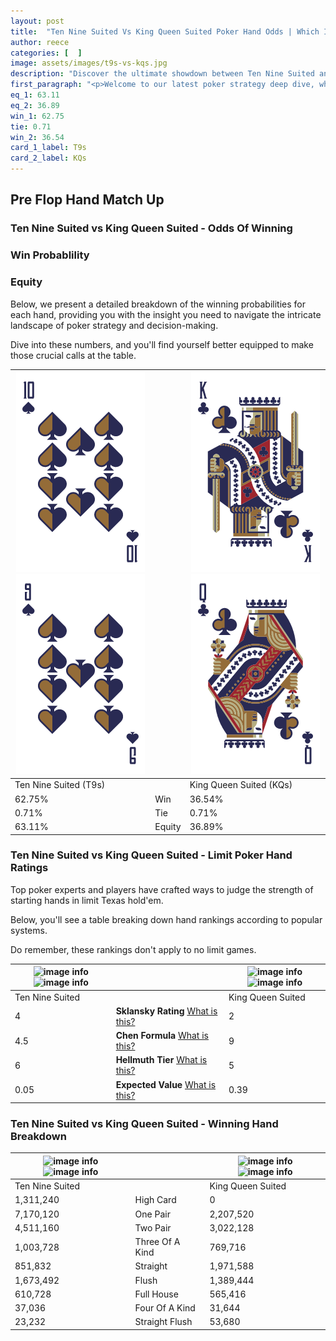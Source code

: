 ```yaml
---
layout: post
title:  "Ten Nine Suited Vs King Queen Suited Poker Hand Odds | Which Is The Better Hand In Poker? A Complete Guide"
author: reece
categories: [  ]
image: assets/images/t9s-vs-kqs.jpg
description: "Discover the ultimate showdown between Ten Nine Suited and King Queen Suited in poker! Uncover the odds, strategies, and scenarios where one hand triumphs over the other. Get ready to up your poker game with this thrilling analysis."
first_paragraph: "<p>Welcome to our latest poker strategy deep dive, where we're pitting two distinct hands against each other in a high-stakes showdown: Ten Nine Suited vs King Queen Suited.</p><p>In the dynamic world of poker, every decision counts, and knowing which hand holds the upper hand is key to your success at the table.</p><p>In this article, we'll dissect these two hands, explore the scenarios where one dominates the other, and equip you with the knowledge to make strategic choices that can tip the odds in your favor.</p><p>Get ready to unravel the intriguing dynamics of these poker hands and elevate your game to new heights.</p>"
eq_1: 63.11
eq_2: 36.89
win_1: 62.75
tie: 0.71
win_2: 36.54
card_1_label: T9s
card_2_label: KQs
---
```




[comment]: # (sp0)

## Pre Flop Hand Match Up

<div class="table hand-ratings" markdown="1"> 



### Ten Nine Suited vs King Queen Suited - Odds Of Winning


  
<div class="row graphs"> 
<div class="col-lg-6">
    <h3>Win Probablility</h3>
    <canvas id="WinChart"></canvas>
</div>
<div class="col-lg-6">
    <h3>Equity</h3>
    <canvas id="EquityChart"></canvas>
</div>
</div>

  Below, we present a detailed breakdown of the winning probabilities for each hand, providing you with the insight you need to navigate the intricate landscape of poker strategy and decision-making. 

Dive into these numbers, and you'll find yourself better equipped to make those crucial calls at the table.


    
| ![image info](assets/images/hand1/t.png) ![image info](assets/images/hand1/9.png) |  | ![image info](assets/images/hand2/k.png) ![image info](assets/images/hand2/q.png) |
| -------- | -------- | -------- |
| Ten Nine Suited (T9s) |  | King Queen Suited (KQs) |
| 62.75% | Win | 36.54% |
| 0.71% | Tie | 0.71% |
| 63.11% | Equity | 36.89% |




[comment]: # (sp1)



### Ten Nine Suited vs King Queen Suited - Limit Poker Hand Ratings

Top poker experts and players have crafted ways to judge the strength of starting hands in limit Texas hold'em. 

Below, you'll see a table breaking down hand rankings according to popular systems. 

Do remember, these rankings don't apply to no limit games.


    
| ![image info](https://www.riverpairs.com/assets/images/hand1/t.png) ![image info](https://www.riverpairs.com/assets/images/hand1/9.png) |  | ![image info](https://www.riverpairs.com/assets/images/hand2/k.png) ![image info](https://www.riverpairs.com/assets/images/hand2/q.png) |
| -------- | -------- | -------- |
| Ten Nine Suited |  | King Queen Suited |
| 4 | **Sklansky Rating** [What is this?](/sklansky-rating-explained) | 2 |
| 4.5 | **Chen Formula** [What is this?](/chen-formula-explained) | 9 |
| 6 | **Hellmuth Tier** [What is this?](/Hellmuth-tier-explained) | 5 |
| 0.05 | **Expected Value** [What is this?](/expected-value-explained) | 0.39 |




[comment]: # (sp2)



### Ten Nine Suited vs King Queen Suited - Winning Hand Breakdown


    
| ![image info](https://www.riverpairs.com/assets/images/hand1/t.png) ![image info](https://www.riverpairs.com/assets/images/hand1/9.png) |  | ![image info](https://www.riverpairs.com/assets/images/hand2/k.png) ![image info](https://www.riverpairs.com/assets/images/hand2/q.png) |
| -------- | -------- | -------- |
| Ten Nine Suited |  | King Queen Suited |
| 1,311,240 | High Card | 0 |
| 7,170,120 | One Pair | 2,207,520 |
| 4,511,160 | Two Pair | 3,022,128 |
| 1,003,728 | Three Of A Kind | 769,716 |
| 851,832 | Straight | 1,971,588 |
| 1,673,492 | Flush | 1,389,444 |
| 610,728 | Full House | 565,416 |
| 37,036 | Four Of A Kind | 31,644 |
| 23,232 | Straight Flush | 53,680 |




[comment]: # (sp3)



</div>

[comment]: # (sp4)



[comment]: # (sp5)

